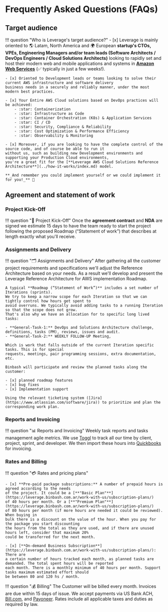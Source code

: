 # Frequently Asked Questions (FAQs)

## Target audience

!!! question "Who is Leverage's target audience?"
    - [x] Leverage is mainly oriented to :earth_americas: Latam, North America and :earth_africa:
    European **startup's CTOs, VPEs, Engineering Managers and/or team leads 
    (Software Architects / DevOps Engineers / Cloud Solutions Architects)** 
    looking to rapidly set and host their modern web and mobile applications and systems in 
    [**Amazon Web Services**](https://aws.amazon.com/) (✅ typically in just a few weeks!). 
    
    - [x] Oriented to Development leads or teams looking to solve their current AWS infrastructure and software delivery 
    business needs in a securely and reliably manner, under the most modern best practices.
    
    - [x] Your Entire AWS Cloud solutions based on DevOps practices will be achieved:
        - :star: Containerization
        - :star: Infrastructure as Code
        - :star: Container Orchestration (K8s) & Application Services
        - :star: CI / CD
        - :star: Security, Compliance & Reliability
        - :star: Cost Optimization & Performance Efficiency
        - :star: Observability & Monitoring
    
    - [x] Moreover, if you are looking to have the complete control of the source code, and of course be able to run it
    without us, such as building new Development environments and supporting your Production Cloud environments, 
    you're a great fit for the [**Leverage AWS Cloud Solutions Reference Architecture**](../how-it-works/index.md) model.

    **_And remember you could implement yourself or we could implement it for you!_** 💪

## Agreement and statement of work

### Project Kick-Off
!!! question ":rocket: Project Kick-Off"
    Once the **agreement contract** and **NDA** are signed we estimate 15 days to have the team ready to start
    the project following the proposed Roadmap (“Statement of work”) that describes at length exactly
    what you'll receive.

### Assignments and Delivery
!!! question ":card_index_dividers: Assignments and Delivery"
    After gathering all the customer project requirements and specifications we'll adjust the Reference
    Architecture based on your needs. As a result we'll develop and present the Leverage Reference
    Architecture for AWS implementation Roadmap. 

    A typical **Roadmap (“Statement of Work”)** includes a set number of Iterations (sprints). 
    We try to keep a narrow scope for each Iteration so that we can tightly control how hours get spent to
    avoid overruns. We typically avoid adding tasks to a running Iteration so that the scope does not grow. 
    That's also why we have an allocation for to specific long lived tasks:
    
    - **General-Task-1:** DevOps and Solutions Architecture challenge, definitions, tasks (PM), reviews, issues and audit.
    - **General-Task-2:** WEEKLY FOLLOW-UP Meeting, 

    Which is work that falls outside of the current Iteration specific tasks. This is for special
    requests, meetings, pair programming sessions, extra documentation, etc.

    Binbash will participate and review the planned tasks along the customer:

    - [x] planned roadmap features
    - [x] bug fixes
    - [x] Implementation support
    
    Using the relevant ticketing system ([Jira](https://www.atlassian.com/software/jira)) to prioritize and plan the corresponding work plan.

### Reports and Invoicing
!!! question ":bar_chart: Reports and Invoicing"
    Weekly task reports and tasks management agile metrics.
    We use [Toggl](https://toggl.com) to track all our time by client, project, sprint, and developer.
    We then import these hours into [Quickbooks](https://quickbooks.intuit.com/) for invoicing.

### Rates and Billing
!!! question ":credit_card: Rates and pricing plans"
    
    - [x] **Pre-paid package subscriptions:** A number of prepaid hours is agreed according to the needs 
    of the project. It could be a [**"Basic Plan"**](https://leverage.binbash.com.ar/work-with-us/subscription-plans/)
    of 40 hours per month. Or a [**"Premium Plan"**](https://leverage.binbash.com.ar/work-with-us/subscription-plans/)
    of 80 hours per month (if more hours are needed it could be reviewed). When buying in 
    bulk there is a discount on the value of the hour. When you pay for the package you start discounting
    the hours from the total as they are used, and if there are unused hours left, consider that maximum 20% 
    could be transferred for the next month.

    - [x] [**On-demand Business Subscription**](https://leverage.binbash.com.ar/work-with-us/subscription-plans/): There are
    a certain number of hours tracked each month, as planned tasks are demanded. The total spent hours will be reported 
    each month. There is a monthly minimum of 40 hours per month. Support tasks maximum estimated effort should
    be between 80 and 120 hs / month.

!!! question ":moneybag: Billing"
    The Customer will be billed every month.
    Invoices are due within 15 days of issue.
    We accept payments via US Bank ACH, [Bill.com](https://bill.com), and [Payoneer](https://payoneer.com).
    Rates include all applicable taxes and duties as required by law.